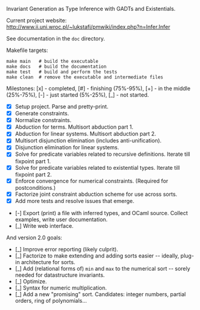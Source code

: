 Invariant Generation as Type Inference with GADTs and Existentials.

Current project website: http://www.ii.uni.wroc.pl/~lukstafi/pmwiki/index.php?n=Infer.Infer

See documentation in the `doc` directory.

Makefile targets:
```
make main   # build the executable
make docs   # build the documentation
make test   # build and perform the tests
make clean  # remove the executable and intermediate files
```

Milestones: [x] - completed, [#] - finishing (75%-95%), [+] - in the middle (25%-75%), [-] - just started (5%-25%), [_] - not started.
- [x] Setup project. Parse and pretty-print.
- [x] Generate constraints.
- [x] Normalize constraints.
- [x] Abduction for terms. Multisort abduction part 1.
- [x] Abduction for linear systems. Multisort abduction part 2.
- [x] Multisort disjunction elimination (includes anti-unification).
- [x] Disjunction elimination for linear systems.
- [x] Solve for predicate variables related to recursive definitions. Iterate till fixpoint part 1.
- [x] Solve for predicate variables related to existential types. Iterate till fixpoint part 2.
- [x] Enforce convergence for numerical constraints. (Required for postconditions.)
- [x] Factorize joint constraint abduction scheme for use across sorts.
- [x] Add more tests and resolve issues that emerge.
- [-] Export (print) a file with inferred types, and OCaml source. Collect examples, write user documentation.
- [_] Write web interface.

And version 2.0 goals:
- [_] Improve error reporting (likely culprit).
- [_] Factorize to make extending and adding sorts easier -- ideally, plug-in architecture for sorts.
- [_] Add (relational forms of) `min` and `max` to the numerical sort -- sorely needed for datastructure invariants.
- [_] Optimize.
- [_] Syntax for numeric multiplication.
- [_] Add a new "promising" sort. Candidates: integer numbers, partial orders, ring of polynomials...

